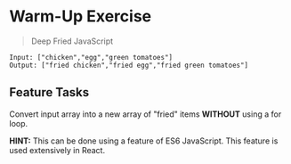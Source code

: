 # Warm-Up Exercise

> Deep Fried JavaScript

```
Input: ["chicken","egg","green tomatoes"]
Output: ["fried chicken","fried egg","fried green tomatoes"]
```

## Feature Tasks

Convert input array into a new array of "fried" items **WITHOUT** using a for loop. 

**HINT:** This can be done using a feature of ES6 JavaScript. This feature is used extensively in React.



